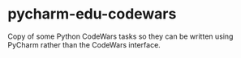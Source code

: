 # pycharm-edu-codewars
Copy of some Python CodeWars tasks so they can be written using PyCharm rather than the CodeWars interface.
